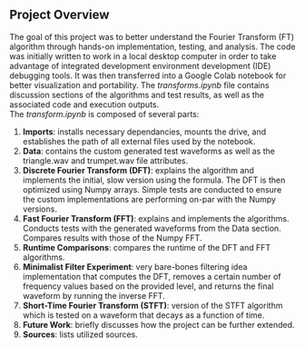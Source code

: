 ## Project Overview
The goal of this project was to better understand the Fourier Transform (FT) algorithm through hands-on implementation, testing, and analysis. The code was initially written to work in a local desktop computer in order to take advantage of integrated development environment development (IDE) debugging tools. It was then transferred into a Google Colab notebook for better visualization and portability. The *transforms.ipynb* file contains discussion sections of the algorithms and test results, as well as the associated code and execution outputs.<br>
The *transform.ipynb* is composed of several parts:<br>
1. **Imports**: installs necessary dependancies, mounts the drive, and establishes the path of all external files used by the notebook.
2. **Data**: contains the custom generated test waveforms as well as the triangle.wav and trumpet.wav file attributes.
3. **Discrete Fourier Transform (DFT)**: explains the algorithm and implements the initial, slow version using the formula. The DFT is then optimized using Numpy arrays. Simple tests are conducted to ensure the custom implementations are performing on-par with the Numpy versions.
4. **Fast Fourier Transform (FFT)**: explains and implements the algorithms. Conducts tests with the generated waveforms from the Data section. Compares results with those of the Numpy FFT.
5. **Runtime Comparisons**: compares the runtime of the DFT and FFT algorithms.
6. **Minimalist Filter Experiment**: very bare-bones filtering idea implementation that computes the DFT, removes a certain number of frequency values based on the provided level, and returns the final waveform by running the inverse FFT.
7. **Short-Time Fourier Transform (STFT)**: version of the STFT algorithm which is tested on a waveform that decays as a function of time.
8. **Future Work**: briefly discusses how the project can be further extended.
9. **Sources**: lists utilized sources.
